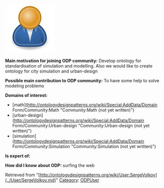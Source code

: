 [![Image:ODPUser.png](../images/a/a6/ODPUser.png)](../Image/ODPUser.png.md "Image:ODPUser.png")




  





__Main motivation for joining ODP community:__ Develop ontology for standardisation of simulation and modelling.
Also we would like to create ontology for city simulation and urban-design


__Possible main contribution to ODP community:__ To have some help to solve modeling problems


__Domains of interest:__



* [math](http://ontologydesignpatterns.org/wiki/Special:AddData/Domain Form/Community:Math "Community:Math (not yet written)")
* [urban-design](http://ontologydesignpatterns.org/wiki/Special:AddData/Domain Form/Community:Urban-design "Community:Urban-design (not yet written)")
* [simulation](http://ontologydesignpatterns.org/wiki/Special:AddData/Domain Form/Community:Simulation "Community:Simulation (not yet written)")


__Is expert of:__


  

__How did I know about ODP:__ surfing the web






Retrieved from "[http://ontologydesignpatterns.org/wiki/User:SergeVolkov](../User/SergeVolkov.md)"
 [Category](http://ontologydesignpatterns.org/wiki/Special:Categories "Special:Categories"): [ODPUser](../Category/ODPUser.md "Category:ODPUser")